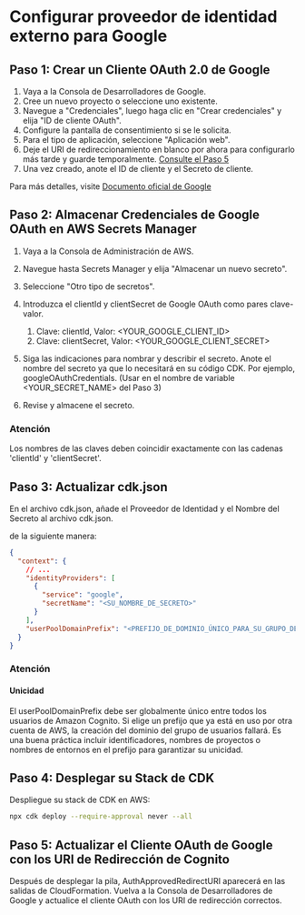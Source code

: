 # Configurar proveedor de identidad externo para Google

## Paso 1: Crear un Cliente OAuth 2.0 de Google

1. Vaya a la Consola de Desarrolladores de Google.
2. Cree un nuevo proyecto o seleccione uno existente.
3. Navegue a "Credenciales", luego haga clic en "Crear credenciales" y elija "ID de cliente OAuth".
4. Configure la pantalla de consentimiento si se le solicita.
5. Para el tipo de aplicación, seleccione "Aplicación web".
6. Deje el URI de redireccionamiento en blanco por ahora para configurarlo más tarde y guarde temporalmente. [Consulte el Paso 5](#step-5-update-google-oauth-client-with-cognito-redirect-uris)
7. Una vez creado, anote el ID de cliente y el Secreto de cliente.

Para más detalles, visite [Documento oficial de Google](https://support.google.com/cloud/answer/6158849?hl=en)

## Paso 2: Almacenar Credenciales de Google OAuth en AWS Secrets Manager

1. Vaya a la Consola de Administración de AWS.
2. Navegue hasta Secrets Manager y elija "Almacenar un nuevo secreto".
3. Seleccione "Otro tipo de secretos".
4. Introduzca el clientId y clientSecret de Google OAuth como pares clave-valor.

   1. Clave: clientId, Valor: <YOUR_GOOGLE_CLIENT_ID>
   2. Clave: clientSecret, Valor: <YOUR_GOOGLE_CLIENT_SECRET>

5. Siga las indicaciones para nombrar y describir el secreto. Anote el nombre del secreto ya que lo necesitará en su código CDK. Por ejemplo, googleOAuthCredentials. (Usar en el nombre de variable <YOUR_SECRET_NAME> del Paso 3)
6. Revise y almacene el secreto.

### Atención

Los nombres de las claves deben coincidir exactamente con las cadenas 'clientId' y 'clientSecret'.

## Paso 3: Actualizar cdk.json

En el archivo cdk.json, añade el Proveedor de Identidad y el Nombre del Secreto al archivo cdk.json.

de la siguiente manera:

```json
{
  "context": {
    // ...
    "identityProviders": [
      {
        "service": "google",
        "secretName": "<SU_NOMBRE_DE_SECRETO>"
      }
    ],
    "userPoolDomainPrefix": "<PREFIJO_DE_DOMINIO_ÚNICO_PARA_SU_GRUPO_DE_USUARIOS>"
  }
}
```

### Atención

#### Unicidad

El userPoolDomainPrefix debe ser globalmente único entre todos los usuarios de Amazon Cognito. Si elige un prefijo que ya está en uso por otra cuenta de AWS, la creación del dominio del grupo de usuarios fallará. Es una buena práctica incluir identificadores, nombres de proyectos o nombres de entornos en el prefijo para garantizar su unicidad.

## Paso 4: Desplegar su Stack de CDK

Despliegue su stack de CDK en AWS:

```sh
npx cdk deploy --require-approval never --all
```

## Paso 5: Actualizar el Cliente OAuth de Google con los URI de Redirección de Cognito

Después de desplegar la pila, AuthApprovedRedirectURI aparecerá en las salidas de CloudFormation. Vuelva a la Consola de Desarrolladores de Google y actualice el cliente OAuth con los URI de redirección correctos.